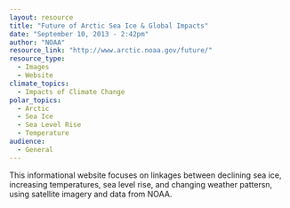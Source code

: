 ```yaml
---
layout: resource
title: "Future of Arctic Sea Ice & Global Impacts"
date: "September 10, 2013 - 2:42pm"
author: "NOAA"
resource_link: "http://www.arctic.noaa.gov/future/"
resource_type:
  - Images
  - Website
climate_topics:
  - Impacts of Climate Change
polar_topics:
  - Arctic
  - Sea Ice
  - Sea Level Rise
  - Temperature
audience:
  - General
---
```


This informational website focuses on linkages between declining sea ice, increasing temperatures, sea level rise, and changing weather pattersn, using satellite imagery and data from NOAA.